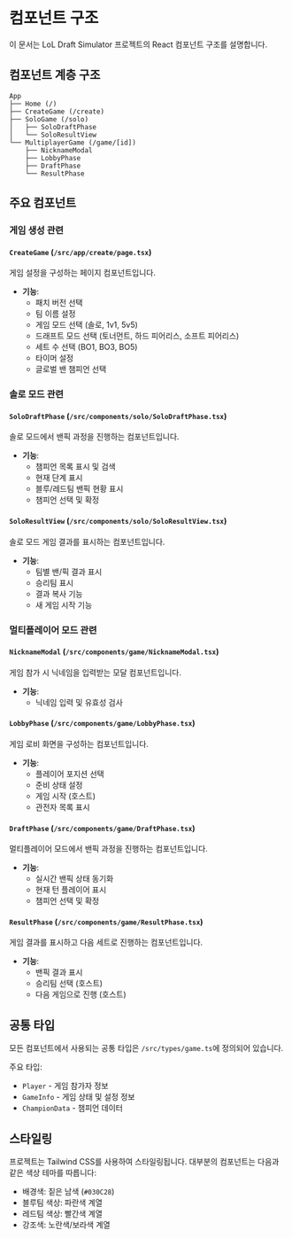 # 컴포넌트 구조

이 문서는 LoL Draft Simulator 프로젝트의 React 컴포넌트 구조를 설명합니다.

## 컴포넌트 계층 구조

```
App
├── Home (/)
├── CreateGame (/create)
├── SoloGame (/solo)
│   ├── SoloDraftPhase
│   └── SoloResultView
└── MultiplayerGame (/game/[id])
    ├── NicknameModal
    ├── LobbyPhase
    ├── DraftPhase
    └── ResultPhase
```

## 주요 컴포넌트

### 게임 생성 관련

#### `CreateGame` (`/src/app/create/page.tsx`)

게임 설정을 구성하는 페이지 컴포넌트입니다.

- **기능**:
  - 패치 버전 선택
  - 팀 이름 설정
  - 게임 모드 선택 (솔로, 1v1, 5v5)
  - 드래프트 모드 선택 (토너먼트, 하드 피어리스, 소프트 피어리스)
  - 세트 수 선택 (BO1, BO3, BO5)
  - 타이머 설정
  - 글로벌 밴 챔피언 선택

### 솔로 모드 관련

#### `SoloDraftPhase` (`/src/components/solo/SoloDraftPhase.tsx`)

솔로 모드에서 밴픽 과정을 진행하는 컴포넌트입니다.

- **기능**:
  - 챔피언 목록 표시 및 검색
  - 현재 단계 표시
  - 블루/레드팀 밴픽 현황 표시
  - 챔피언 선택 및 확정

#### `SoloResultView` (`/src/components/solo/SoloResultView.tsx`)

솔로 모드 게임 결과를 표시하는 컴포넌트입니다.

- **기능**:
  - 팀별 밴/픽 결과 표시
  - 승리팀 표시
  - 결과 복사 기능
  - 새 게임 시작 기능

### 멀티플레이어 모드 관련

#### `NicknameModal` (`/src/components/game/NicknameModal.tsx`)

게임 참가 시 닉네임을 입력받는 모달 컴포넌트입니다.

- **기능**:
  - 닉네임 입력 및 유효성 검사

#### `LobbyPhase` (`/src/components/game/LobbyPhase.tsx`)

게임 로비 화면을 구성하는 컴포넌트입니다.

- **기능**:
  - 플레이어 포지션 선택
  - 준비 상태 설정
  - 게임 시작 (호스트)
  - 관전자 목록 표시

#### `DraftPhase` (`/src/components/game/DraftPhase.tsx`)

멀티플레이어 모드에서 밴픽 과정을 진행하는 컴포넌트입니다.

- **기능**:
  - 실시간 밴픽 상태 동기화
  - 현재 턴 플레이어 표시
  - 챔피언 선택 및 확정

#### `ResultPhase` (`/src/components/game/ResultPhase.tsx`)

게임 결과를 표시하고 다음 세트로 진행하는 컴포넌트입니다.

- **기능**:
  - 밴픽 결과 표시
  - 승리팀 선택 (호스트)
  - 다음 게임으로 진행 (호스트)

## 공통 타입

모든 컴포넌트에서 사용되는 공통 타입은 `/src/types/game.ts`에 정의되어 있습니다.

주요 타입:

- `Player` - 게임 참가자 정보
- `GameInfo` - 게임 상태 및 설정 정보
- `ChampionData` - 챔피언 데이터

## 스타일링

프로젝트는 Tailwind CSS를 사용하여 스타일링됩니다. 대부분의 컴포넌트는 다음과 같은 색상 테마를 따릅니다:

- 배경색: 짙은 남색 (`#030C28`)
- 블루팀 색상: 파란색 계열
- 레드팀 색상: 빨간색 계열
- 강조색: 노란색/보라색 계열
